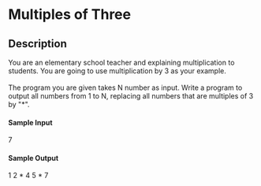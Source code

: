 # Multiples of Three

## Description

You are an elementary school teacher and explaining multiplication to students.
You are going to use multiplication by 3 as your example.
<br>
<br>
The program you are given takes N number as input.
Write a program to output all numbers from 1 to N, replacing all
numbers that are multiples of 3 by "\*".

#### Sample Input

7

#### Sample Output

1 2 * 4 5 * 7
